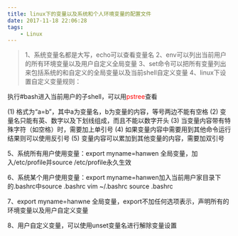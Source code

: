 ```yaml
---
title: linux下的变量以及系统和个人环境变量的配置文件
date: 2017-11-18 22:06:28
tags:
	- Linux
---
```

> 1、系统变量名都是大写，echo可以查看变量名
2、env可以列出当前用户的所有环境变量以及用户自定义全局变量
3、set命令可以把所有变量列出来包括系统的和自定义的全局变量以及当前shell自定义变量
4、linux下设置自定义变量规则：

执行#bash进入当前用户的子shell，可以用<font color="red">pstree</font>查看

(1) 格式为“a=b”，其中a为变量名，b为变量的内容，等号两边不能有空格
(2) 变量名只能有英、数字以及下划线组成，而且不能以数字开头
(3) 当变量内容带有特殊字符（如空格）时，需要加上单引号
(4) 如果变量内容中需要用到其他命令运行结果则可以使用反引号
(5) 变量内容可以累加到其他变量的内容，需要加双引号

5、系统所有用户使用变量：export myname=hanwen 全局变量，加入/etc/profile并source /etc/profile永久生效

6、系统某个用户使用变量：export myname=hanwen加入当前用户家目录下的.bashrc中source .bashrc
vim ~/.bashrc
source .bashrc

7、export myname=hanwne 全局变量，export不加任何选项表示，声明所有的环境变量以及用户自定义变量

8、用户自定义变量，可以使用unset变量名进行解除变量设置
















